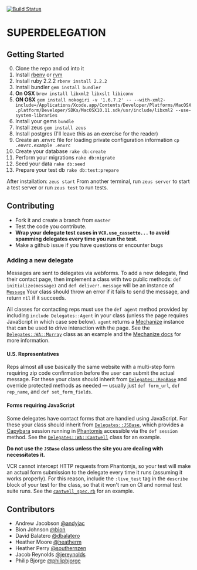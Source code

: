 [![Build Status](https://travis-ci.org/bion/superdelegation.svg?branch=master)](https://travis-ci.org/bion/superdelegation)

# SUPERDELEGATION

## Getting Started
0. Clone the repo and cd into it
1. Install [rbenv](https://github.com/rbenv/rbenv#installation) or [rvm](https://rvm.io/rvm/install)
2. Install ruby 2.2.2 `rbenv install 2.2.2`
3. Install bundler `gem install bundler`
4. **On OSX** `brew install libxml2 libxslt libiconv`
5. **ON OSX** `gem install nokogiri -v '1.6.7.2' -- --with-xml2-include=/Applications/Xcode.app/Contents/Developer/Platforms/MacOSX.platform/Developer/SDKs/MacOSX10.11.sdk/usr/include/libxml2 --use-system-libraries`
6. Install your gems `bundle`
7. Install zeus `gem install zeus`
8. Install postgres (I'll leave this as an exercise for the reader)
9. Create an .envrc file for loading private configuration information `cp .envrc.example .envrc`
10. Create your database `rake db:create`
11. Perform your migrations `rake db:migrate`
12. Seed your data `rake db:seed`
13. Prepare your test db `rake db:test:prepare`

After installation:
`zeus start`
From another terminal, run `zeus server` to start a test server or run
`zeus test` to run tests.

## Contributing

* Fork it and create a branch from `master`
* Test the code you contribute.
* **Wrap your delegate test cases in `VCR.use_cassette...` to avoid
spamming delegates every time you run the test.**
* Make a github issue if you have questions or encounter bugs

### Adding a new delegate

Messages are sent to delegates via webforms. To add a new delegate,
find their contact page, then implement a class with two public
methods: `def initialize(message)` and `def deliver!`. `message` will
be an instance of [`Message`](https://github.com/bion/superdelegation/blob/master/app/models/message.rb) Your class
should throw an error if it fails to send the message, and return `nil`
if it succeeds.

All classes for contacting reps must use the `def agent` method provided by
including `include Delegates::Agent` in your class (unless the page
requires JavaScript in which case see below). `agent` returns a
[Mechanize](https://github.com/sparklemotion/mechanize) instance that
can be used to drive interaction with the page. See the
[`Delegates::WA::Murray`](https://github.com/bion/superdelegation/blob/master/app/lib/delegates/wa/murray.rb)
class as an example and the
[Mechanize docs](http://mechanize.rubyforge.org/EXAMPLES_rdoc.html)
for more information.

#### U.S. Representatives

Reps almost all use basically the same website with a multi-step form
requiring zip code confirmation before the user can submit the
actual message. For these your class should inherit from
[`Delegates::RepBase`](https://github.com/bion/superdelegation/blob/master/app/lib/delegates/rep_base.rb)
and override protected methods as needed &mdash; usually just `def form_url`,
`def rep_name`, and `def set_form_fields`.

#### Forms requiring JavaScript

Some delegates have contact forms that are handled using JavaScript.
For these your class should inherit from
[`Delegates::JSBase`](https://github.com/bion/superdelegation/blob/master/app/lib/delegates/js_base.rb),
which provides a [Capybara](https://github.com/jnicklas/capybara)
session running in [Phantomjs](https://github.com/ariya/phantomjs)
accessible via the `def session` method. See the
[`Delegates::WA::Cantwell`](https://github.com/bion/superdelegation/blob/master/app/lib/delegates/wa/cantwell.rb)
class for an example.

**Do not use the `JSBase` class unless the site you are dealing with
necessitates it.**

VCR cannot intercept HTTP requests from Phantomjs, so your test will
make an actual form submission to the delegate every time it runs
(assuming it works properly). For this reason, include the
`:live_test` tag in the `describe` block of your test for the class, so
that it won't run on CI and normal test suite runs. See the
[`cantwell_spec.rb`](https://github.com/bion/superdelegation/blob/master/spec/lib/delegates/wa/cantwell_spec.rb)
for an example.

## Contributors

* Andrew Jacobson [@andyjac](https://github.com/andyjac)
* Bion Johnson [@bion](https://github.com/bion)
* David Balatero [@dbalatero](https://github.com/dbalatero)
* Heather Moore [@heatherm](https://github.com/heatherm)
* Heather Perry [@southernzen](https://github.com/southernzen)
* Jacob Reynolds [@jereynolds](https://github.com/jereynolds)
* Philip Bjorge [@philipbjorge](https://github.com/philipbjorge)
